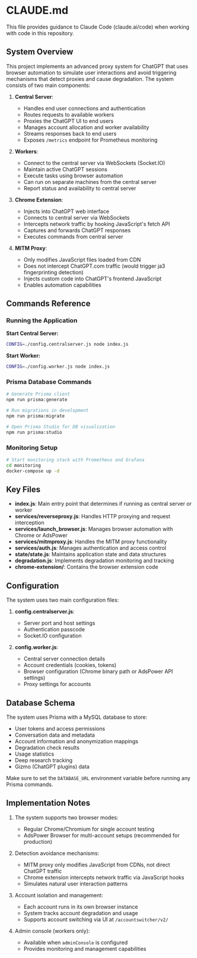 # CLAUDE.md

This file provides guidance to Claude Code (claude.ai/code) when working with code in this repository.

## System Overview

This project implements an advanced proxy system for ChatGPT that uses browser automation to simulate user interactions and avoid triggering mechanisms that detect proxies and cause degradation. The system consists of two main components:

1. **Central Server**:
   - Handles end user connections and authentication
   - Routes requests to available workers
   - Proxies the ChatGPT UI to end users
   - Manages account allocation and worker availability
   - Streams responses back to end users
   - Exposes `/metrics` endpoint for Prometheus monitoring

2. **Workers**:
   - Connect to the central server via WebSockets (Socket.IO)
   - Maintain active ChatGPT sessions
   - Execute tasks using browser automation
   - Can run on separate machines from the central server
   - Report status and availability to central server

3. **Chrome Extension**:
   - Injects into ChatGPT web interface
   - Connects to central server via WebSockets
   - Intercepts network traffic by hooking JavaScript's fetch API
   - Captures and forwards ChatGPT responses
   - Executes commands from central server

4. **MITM Proxy**:
   - Only modifies JavaScript files loaded from CDN
   - Does not intercept ChatGPT.com traffic (would trigger ja3 fingerprinting detection)
   - Injects custom code into ChatGPT's frontend JavaScript
   - Enables automation capabilities

## Commands Reference

### Running the Application

**Start Central Server:**
```bash
CONFIG=./config.centralserver.js node index.js
```

**Start Worker:**
```bash
CONFIG=./config.worker.js node index.js
```

### Prisma Database Commands

```bash
# Generate Prisma client
npm run prisma:generate

# Run migrations in development
npm run prisma:migrate

# Open Prisma Studio for DB visualization
npm run prisma:studio
```

### Monitoring Setup

```bash
# Start monitoring stack with Prometheus and Grafana
cd monitoring
docker-compose up -d
```

## Key Files

- **index.js**: Main entry point that determines if running as central server or worker
- **services/reverseproxy.js**: Handles HTTP proxying and request interception
- **services/launch_browser.js**: Manages browser automation with Chrome or AdsPower
- **services/mitmproxy.js**: Handles the MITM proxy functionality
- **services/auth.js**: Manages authentication and access control
- **state/state.js**: Maintains application state and data structures
- **degradation.js**: Implements degradation monitoring and tracking
- **chrome-extension/**: Contains the browser extension code

## Configuration

The system uses two main configuration files:

1. **config.centralserver.js**: 
   - Server port and host settings
   - Authentication passcode
   - Socket.IO configuration

2. **config.worker.js**:
   - Central server connection details
   - Account credentials (cookies, tokens)
   - Browser configuration (Chrome binary path or AdsPower API settings)
   - Proxy settings for accounts

## Database Schema

The system uses Prisma with a MySQL database to store:

- User tokens and access permissions
- Conversation data and metadata
- Account information and anonymization mappings
- Degradation check results
- Usage statistics
- Deep research tracking
- Gizmo (ChatGPT plugins) data

Make sure to set the `DATABASE_URL` environment variable before running any Prisma commands.

## Implementation Notes

1. The system supports two browser modes:
   - Regular Chrome/Chromium for single account testing
   - AdsPower Browser for multi-account setups (recommended for production)

2. Detection avoidance mechanisms:
   - MITM proxy only modifies JavaScript from CDNs, not direct ChatGPT traffic
   - Chrome extension intercepts network traffic via JavaScript hooks
   - Simulates natural user interaction patterns

3. Account isolation and management:
   - Each account runs in its own browser instance
   - System tracks account degradation and usage
   - Supports account switching via UI at `/accountswitcher/v2/`

4. Admin console (workers only):
   - Available when `adminConsole` is configured
   - Provides monitoring and management capabilities
